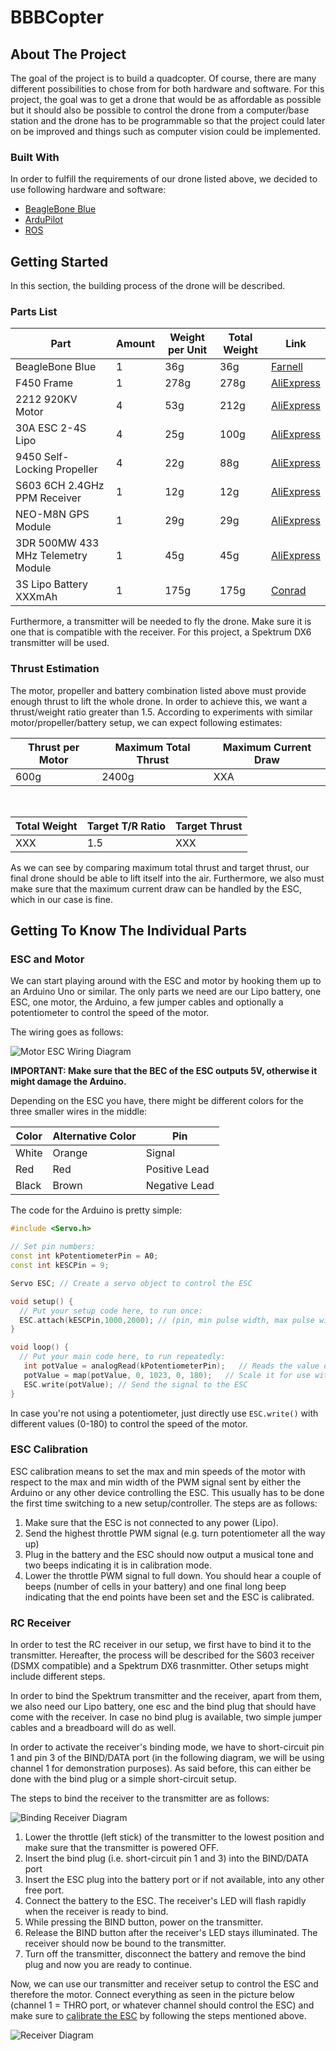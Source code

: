 # BBBCopter

## About The Project
The goal of the project is to build a quadcopter. Of course, there are many different possibilities to chose from for both hardware and software. For this project, the goal was to get a drone that would be as affordable as possible but it should also be possible to control the drone from a computer/base station and the drone has to be programmable so that the project could later on be improved and things such as computer vision could be implemented.

### Built With
In order to fulfill the requirements of our drone listed above, we decided to use following hardware and software:
* [BeagleBone Blue](https://beagleboard.org/blue)
* [ArduPilot](https://ardupilot.org/)
* [ROS](https://www.ros.org/)

## Getting Started

In this section, the building process of the drone will be described.

### Parts List

| Part | Amount | Weight per Unit | Total Weight | Link |
|-------------------------------------|--------|-----------------|--------------|-------------------------------------------------------------------------------------------------------|
| BeagleBone Blue | 1         | 36g | 36g | [Farnell](https://ch.farnell.com/beagleboard/bbone-blue/beaglebone-blue-robotics-platform/dp/2612583) |
| F450 Frame | 1         | 278g | 278g | [AliExpress](https://de.aliexpress.com/item/4000261171695.html) |
| 2212 920KV Motor | 4                                       | 53g | 212g | [AliExpress](https://de.aliexpress.com/item/4000126748240.html) |
| 30A ESC 2-4S Lipo | 4                                       | 25g | 100g | [AliExpress](https://de.aliexpress.com/item/4000126748240.html) |
| 9450 Self-Locking Propeller | 4                                       | 22g | 88g | [AliExpress](https://de.aliexpress.com/item/4000126748240.html) |
| S603 6CH 2.4GHz PPM Receiver | 1         | 12g | 12g | [AliExpress](https://de.aliexpress.com/item/4000340190534.html) |
| NEO-M8N GPS Module | 1         | 29g | 29g | [AliExpress](https://de.aliexpress.com/item/33054561368.html) |
| 3DR 500MW 433 MHz Telemetry Module  | 1         | 45g | 45g | [AliExpress](https://de.aliexpress.com/item/4000255803909.html) |
| 3S Lipo Battery XXXmAh | 1         | 175g | 175g | [Conrad](https://www.conrad.ch/de/p/swaytronic-modellbau-akkupack-lipo-11-1-v-2200-mah-zellen-zahl-3-35-c-softcase-t-2514578.html) |

Furthermore, a transmitter will be needed to fly the drone. Make sure it is one that is compatible with the receiver. For this project, a Spektrum DX6 transmitter will be used.

### Thrust Estimation
The motor, propeller and battery combination listed above must provide enough thrust to lift the whole drone. In order to achieve this, we want a thrust/weight ratio greater than 1.5. According to experiments with similar motor/propeller/battery setup, we can expect following estimates:

| Thrust per Motor | Maximum Total Thrust | Maximum Current Draw |
|------------------|----------------------|----------------------|
| 600g | 2400g | XXA |

<br>

| Total Weight | Target T/R Ratio | Target Thrust |
|--------------|------------------|---------------|
| XXX | 1.5 | XXX |

As we can see by comparing maximum total thrust and target thrust, our final drone should be able to lift itself into the air. Furthermore, we also must make sure that the maximum current draw can be handled by the ESC, which in our case is fine.


## Getting To Know The Individual Parts

### ESC and Motor
We can start playing around with the ESC and motor by hooking them up to an Arduino Uno or similar. The only parts we need are our Lipo battery, one ESC, one motor, the Arduino, a few jumper cables and optionally a potentiometer to control the speed of the motor.

The wiring goes as follows:

![Motor ESC Wiring Diagram](images/Motor_ESC_Diagram.png)

**IMPORTANT: Make sure that the BEC of the ESC outputs 5V, otherwise it might damage the Arduino.**

Depending on the ESC you have, there might be different colors for the three smaller wires in the middle:

| Color | Alternative Color | Pin |
|-------|-------------------|---------------|
| White | Orange | Signal |
| Red | Red | Positive Lead |
| Black | Brown | Negative Lead |

The code for the Arduino is pretty simple:

```C++
#include <Servo.h>

// Set pin numbers:
const int kPotentiometerPin = A0;
const int kESCPin = 9;

Servo ESC; // Create a servo object to control the ESC

void setup() {
  // Put your setup code here, to run once:
  ESC.attach(kESCPin,1000,2000); // (pin, min pulse width, max pulse width in microseconds) 
}

void loop() {
  // Put your main code here, to run repeatedly:
   int potValue = analogRead(kPotentiometerPin);   // Reads the value of the potentiometer (value between 0 and 1023)
   potValue = map(potValue, 0, 1023, 0, 180);   // Scale it for use with the servo library (value between 0 and 180, usually degrees for a servo motor -> corresponds to motor speed in this case)
   ESC.write(potValue); // Send the signal to the ESC
}
```
In case you're not using a potentiometer, just directly use `ESC.write()` with different values (0-180) to control the speed of the motor.

### ESC Calibration
ESC calibration means to set the max and min speeds of the motor with respect to the max and min width of the PWM signal sent by either the Arduino or any other device controlling the ESC. This usually has to be done the first time switching to a new setup/controller. The steps are as follows:

1. Make sure that the ESC is not connected to any power (Lipo).
2. Send the highest throttle PWM signal (e.g. turn potentiometer all the way up)
3. Plug in the battery and the ESC should now output a musical tone and two beeps indicating it is in calibration mode.
4. Lower the throttle PWM signal to full down. You should hear a couple of beeps (number of cells in your battery) and one final long beep indicating that the end points have been set and the ESC is calibrated.

### RC Receiver
In order to test the RC receiver in our setup, we first have to bind it to the transmitter. Hereafter, the process will be described for the S603 receiver (DSMX compatible) and a Spektrum DX6 trasnmitter. Other setups might include different steps.

In order to bind the Spektrum transmitter and the receiver, apart from them, we also need our Lipo battery, one esc and the bind plug that should have come with the receiver. In case no bind plug is available, two simple jumper cables and a breadboard will do as well.

In order to activate the receiver's binding mode, we have to short-circuit pin 1 and pin 3 of the BIND/DATA port (in the following diagram, we will be using channel 1 for demonstration purposes). As said before, this can either be done with the bind plug or a simple short-circuit setup.

The steps to bind the receiver to the transmitter are as follows:

![Binding Receiver Diagram](images/ReceiverBinding_Diagram.png)

1. Lower the throttle (left stick) of the transmitter to the lowest position and make sure that the transmitter is powered OFF.
2. Insert the bind plug (i.e. short-circuit pin 1 and 3) into the BIND/DATA port
3. Insert the ESC plug into the battery port or if not available, into any other free port.
4. Connect the battery to the ESC. The receiver's LED will flash rapidly when the receiver is ready to bind.
5. While pressing the BIND button, power on the transmitter.
6. Release the BIND button after the receiver's LED stays illuminated. The receiver should now be bound to the transmitter.
7. Turn off the transmitter, disconnect the battery and remove the bind plug and now you are ready to continue.

Now, we can use our transmitter and receiver setup to control the ESC and therefore the motor. Connect everything as seen in the picture below (channel 1 = THRO port, or whatever channel should control the ESC) and make sure to [calibrate the ESC](#esc-calibration) by following the steps mentioned above.

![Receiver Diagram](images/Receiver_Diagram.png)
